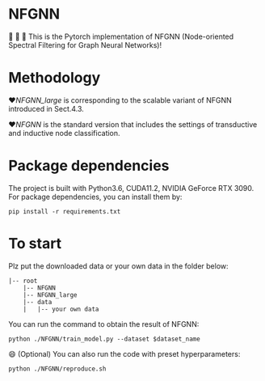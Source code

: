 # NFGNN
:triangular_flag_on_post:
:triangular_flag_on_post:
:triangular_flag_on_post:
This is the Pytorch implementation of NFGNN (Node-oriented Spectral Filtering for Graph Neural Networks)!  

# Methodology
:heart:*NFGNN_large* is corresponding to the scalable variant of NFGNN introduced in Sect.4.3.

:heart:*NFGNN* is the standard version that includes the settings of transductive and inductive node classification.

# Package dependencies
The project is built with Python3.6, CUDA11.2, NVIDIA GeForce RTX 3090. For package dependencies, you can install them by:
```
pip install -r requirements.txt
```

# To start
Plz put the downloaded data or your own data in the folder below:
```
|-- root
    |-- NFGNN
    |-- NFGNN_large
    |-- data
    |   |-- your own data
```
 You can run the command to obtain the result of NFGNN:
```
python ./NFGNN/train_model.py --dataset $dataset_name
```

😄 (Optional) You can also run the code with preset hyperparameters:
```
python ./NFGNN/reproduce.sh
```
